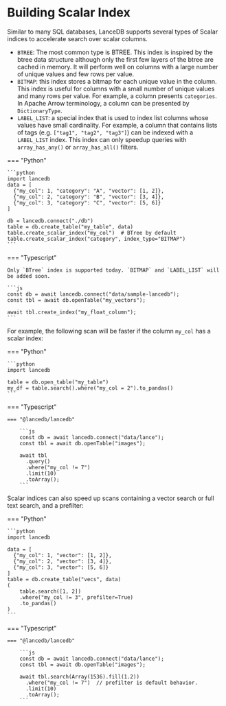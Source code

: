 # Building Scalar Index

Similar to many SQL databases, LanceDB supports several types of Scalar indices to accelerate search
over scalar columns.

- `BTREE`: The most common type is BTREE. This index is inspired by the btree data structure
  although only the first few layers of the btree are cached in memory.
  It will perform well on columns with a large number of unique values and few rows per value.
- `BITMAP`: this index stores a bitmap for each unique value in the column.
  This index is useful for columns with a small number of unique values and many rows per value.
  For example, a column presents `categories`. In Apache Arrow terminology, a column can be presented
  by `DictionaryType`.
- `LABEL_LIST`: a special index that is used to index list columns whose values have small cardinality.
  For example, a column that contains lists of tags (e.g. `["tag1", "tag2", "tag3"]`) can be indexed with a `LABEL_LIST` index.
  This index can only speedup queries with `array_has_any()` or `array_has_all()` filters.

=== "Python"

    ```python
    import lancedb
    data = [
      {"my_col": 1, "category": "A", "vector": [1, 2]},
      {"my_col": 2, "category": "B", "vector": [3, 4]},
      {"my_col": 3, "category": "C", "vector": [5, 6]}
    ]

    db = lancedb.connect("./db")
    table = db.create_table("my_table", data)
    table.create_scalar_index("my_col")  # BTree by default
    table.create_scalar_index("category", index_type="BITMAP")
    ```

=== "Typescript"

    Only `BTree` index is supported today. `BITMAP` and `LABEL_LIST` will be added soon.

    ```js
    const db = await lancedb.connect("data/sample-lancedb");
    const tbl = await db.openTable("my_vectors");

    await tbl.create_index("my_float_column");
    ```

For example, the following scan will be faster if the column `my_col` has a scalar index:

=== "Python"

    ```python
    import lancedb

    table = db.open_table("my_table")
    my_df = table.search().where("my_col = 2").to_pandas()
    ```

=== "Typescript"

    === "@lancedb/lancedb"

        ```js
        const db = await lancedb.connect("data/lance");
        const tbl = await db.openTable("images");

        await tbl
          .query()
          .where("my_col != 7")
          .limit(10)
          .toArray();
        ```

Scalar indices can also speed up scans containing a vector search or full text search, and a prefilter:

=== "Python"

    ```python
    import lancedb

    data = [
      {"my_col": 1, "vector": [1, 2]},
      {"my_col": 2, "vector": [3, 4]},
      {"my_col": 3, "vector": [5, 6]}
    ]
    table = db.create_table("vecs", data)
    (
        table.search([1, 2])
        .where("my_col != 3", prefilter=True)
        .to_pandas()
    )
    ```

=== "Typescript"

    === "@lancedb/lancedb"

        ```js
        const db = await lancedb.connect("data/lance");
        const tbl = await db.openTable("images");

        await tbl.search(Array(1536).fill(1.2))
          .where("my_col != 7")  // prefilter is default behavior.
          .limit(10)
          .toArray();
        ```
